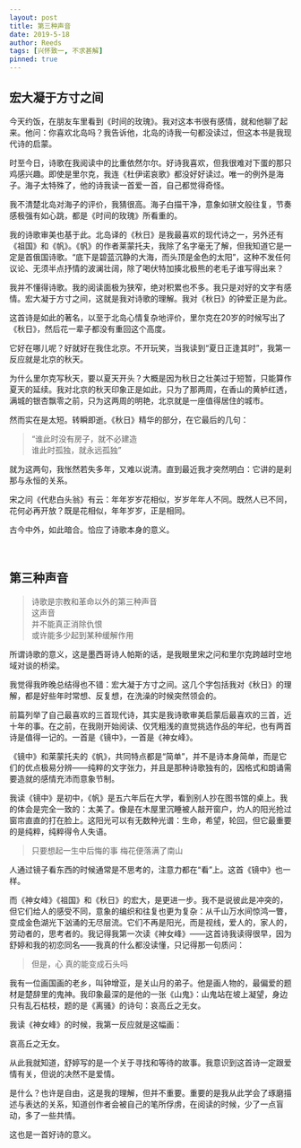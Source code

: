 ```yaml
---
layout: post
title: 第三种声音
date: 2019-5-18
author: Reeds
tags: [兴怀致一, 不求甚解]
pinned: true
---
```


## 宏大凝于方寸之间

今天约饭，在朋友车里看到《时间的玫瑰》。我对这本书很有感情，就和他聊了起来。他问：你喜欢北岛吗？我告诉他，北岛的诗我一句都没读过，但这本书是我现代诗的启蒙。

时至今日，诗歌在我阅读中的比重依然尔尔。好诗我喜欢，但我很难对下蛋的那只鸡感兴趣。即使是里尔克，我连《杜伊诺哀歌》都没好好读过。唯一的例外是海子。海子太特殊了，他的诗我读一首爱一首，自己都觉得奇怪。

我不清楚北岛对海子的评价，我猜很高。海子白描干净，意象如骈文般往复，节奏感极强有如心跳，都是《时间的玫瑰》所看重的。

我的诗歌审美也基于此。北岛译的《秋日》是我最喜欢的现代诗之一，另外还有《祖国》和《帆》。《帆》的作者莱蒙托夫，我除了名字毫无了解，但我知道它是一定是首俄国诗歌。“底下是碧蓝沉静的大海，而头顶是金色的太阳”，这种不发任何议论、无须半点抒情的波澜壮阔，除了喝伏特加揍北极熊的老毛子谁写得出来？

我并不懂得诗歌。我的阅读面极为狭窄，绝对积累也不多。我只是对好的文字有感情。宏大凝于方寸之间，这就是我对诗歌的理解。我对《秋日》的钟爱正是为此。

这首诗是如此的著名，以至于北岛心情复杂地评价，里尔克在20岁的时候写出了《秋日》，然后花一辈子都没有重回这个高度。

 它好在哪儿呢？好就好在我住北京。不开玩笑，当我读到“夏日正逢其时”，我第一反应就是北京的秋天。

为什么里尔克写秋天，要以夏天开头？大概是因为秋日之壮美过于短暂，只能算作夏天的延续。我对北京的秋天印象正是如此，只为了那两周，在香山的黄栌红透，满城的银杏飘零之前，只为这两周的明艳，北京就是一座值得居住的城市。

 然而实在是太短。转瞬即逝。《秋日》精华的部分，在它最后的几句：

> “谁此时没有房子，就不必建造<br>
>  谁此时孤独，就永远孤独”

就为这两句，我怅然若失多年，又难以说清。直到最近我才突然明白：它讲的是刹那与永恒的关系。

宋之问《代悲白头翁》有云：年年岁岁花相似，岁岁年年人不同。既然人已不同，花何必再开放？既是花相似，年年岁岁，正是相同。

古今中外，如此暗合。恰应了诗歌本身的意义。

<br>

## 第三种声音

> 诗歌是宗教和革命以外的第三种声音<br>这声音<br>并不能真正消除仇恨<br>或许能多少起到某种缓解作用

所谓诗歌的意义，这是墨西哥诗人帕斯的话，是我眼里宋之问和里尔克跨越时空地域对谈的桥梁。

我觉得我昨晚总结得也不错：宏大凝于方寸之间。这几个字包括我对《秋日》的理解，都是好些年时常想、反复想，在洗澡的时候突然领会的。

前篇列举了自己最喜欢的三首现代诗，其实是我诗歌审美启蒙后最喜欢的三首，近十年的事。在之前，在我刚开始阅读、仅凭粗浅的直觉挑选作品的年纪，也有两首诗是值得一记的。一首是《镜中》，一首是《神女峰》。

 《镜中》和莱蒙托夫的《帆》，共同特点都是“简单”，并不是诗本身简单，而是它们的优点极易分辨——纯粹的文字张力，并且是那种诗歌独有的，因格式和朗诵需要造就的感情充沛而意象节制。

 我读《镜中》是初中，《帆》是五六年后在大学，看到别人抄在图书馆的桌上。我的体会是完全一致的：太美了。像是在木屋里沉睡被人敲开窗户，灼人的阳光抢过窗帘直直的打在脸上。这阳光可以有无数种光谱：生命，希望，轮回，但它最重要的是纯粹，纯粹得令人失语。

> 只要想起一生中后悔的事
> 梅花便落满了南山

人通过镜子看东西的时候通常是不思考的，注意力都在“看”上。这首《镜中》也一样。

 而《神女峰》《祖国》和《秋日》的宏大，是更进一步。我不是说彼此是冲突的，但它们给人的感受不同，意象的编织和往复也更为复杂：从千山万水间惊鸿一瞥，变成金色湖光下汹涌的无尽层流。它们不再是阳光，而是视线，爱人的，家人的，劳动者的，思考者的。我记得我第一次读《神女峰》——这首诗我读得很早，因为舒婷和我的初恋同名——我真的什么都没读懂，只记得那一句质问：

> 但是，心
> 真的能变成石头吗

 我有一位画国画的老乡，叫钟增亚，是关山月的弟子。他是画人物的，最偏爱的题材是楚辞里的鬼神。我印象最深的是他的一张《山鬼》：山鬼站在坡上凝望，身边只有乱石枯枝，题的是《离骚》的诗句：哀高丘之无女。

我读《神女峰》的时候，我第一反应就是这幅画：

哀高丘之无女。

从此我就知道，舒婷写的是一个关于寻找和等待的故事。我意识到这首诗一定跟爱情有关，但说的决然不是爱情。

是什么？也许是自由，这是我的理解，但并不重要。重要的是我从此学会了琢磨描述与表达的关系，知道创作者会被自己的笔所俘虏，在阅读的时候，少了一点盲动，多了一些共情。

这也是一首好诗的意义。